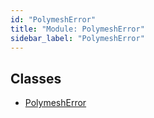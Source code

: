 ```yaml
---
id: "PolymeshError"
title: "Module: PolymeshError"
sidebar_label: "PolymeshError"
---
```


## Classes

- [PolymeshError](../../../classes/Base/PolymeshError/PolymeshError.md)
